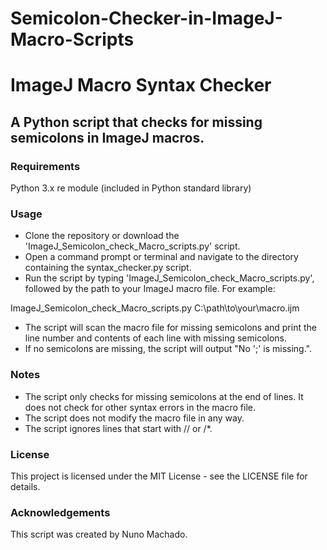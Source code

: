 # Semicolon-Checker-in-ImageJ-Macro-Scripts

# ImageJ Macro Syntax Checker
## A Python script that checks for missing semicolons in ImageJ macros.

### Requirements
Python 3.x
re module (included in Python standard library)

### Usage
- Clone the repository or download the 'ImageJ_Semicolon_check_Macro_scripts.py' script.
- Open a command prompt or terminal and navigate to the directory containing the syntax_checker.py script.
- Run the script by typing 'ImageJ_Semicolon_check_Macro_scripts.py', followed by the path to your ImageJ macro file. For example:

ImageJ_Semicolon_check_Macro_scripts.py C:\path\to\your\macro.ijm

- The script will scan the macro file for missing semicolons and print the line number and contents of each line with missing semicolons.
- If no semicolons are missing, the script will output "No ';' is missing.".

### Notes
- The script only checks for missing semicolons at the end of lines. It does not check for other syntax errors in the macro file.
- The script does not modify the macro file in any way.
- The script ignores lines that start with // or /*.

### License
This project is licensed under the MIT License - see the LICENSE file for details.

### Acknowledgements
This script was created by Nuno Machado.

